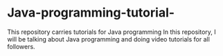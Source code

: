 # Java-programming-tutorial-
This repository carries tutorials for Java programming 
In this repository, I will be talking about Java programming and doing video tutorials for all followers. 
